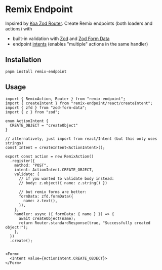 # Remix Endpoint

Inpsired by [Koa Zod Router](https://github.com/JakeFenley/koa-zod-router). Create Remix endpoints (both loaders and actions) with

- built-in validation with [Zod](https://www.npmjs.com/package/zod) and [Zod Form Data](https://www.npmjs.com/package/zod-form-data)
- endpoint [intents](https://github.com/remix-run/remix/discussions/3138) (enables "multiple" actions in the same handler)

## Installation

```
pnpm install remix-endpoint
```

## Usage

```tsx
import { RemixAction, Router } from "remix-endpoint";
import { createIntent } from "remix-endpoint/react/createIntent";
import { zfd } from "zod-form-data";
import { z } from "zod";

enum ActionIntent {
  CREATE_OBJECT = "createObject"
}

// alternatively, just import from react/Intent (but this only uses strings)
const Intent = createIntent<ActionIntent>();

export const action = new RemixAction()
  .register({
    method: "POST",
    intent: ActionIntent.CREATE_OBJECT,
    validate: {
      // if you wanted to validate body instead:
      // body: z.object({ name: z.string() })

      // but remix forms are better:
      formData: zfd.formData({
        name: z.text(),
      }),
    },
    handler: async ({ formData: { name } }) => {
      await createObject(name);
      return Router.standardResponse(true, "Successfully created object!");
    },
  })
  .create();


<Form>
  <Intent value={ActionIntent.CREATE_OBJECT}>
</Form>
```
